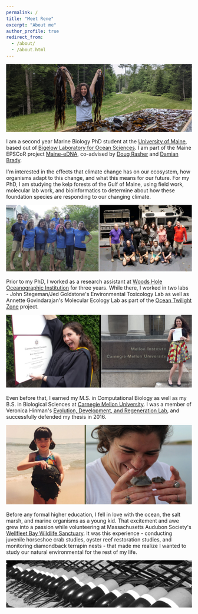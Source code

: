```yaml
---
permalink: /
title: "Meet Rene"
excerpt: "About me"
author_profile: true
redirect_from: 
  - /about/
  - /about.html
---
```


![DryingKelp.](/images/DryingKelpCropped.jpg)

I am a second year Marine Biology PhD student at the [University of Maine](https://https://umaine.edu/), based out of [Bigelow Laboratory for Ocean Sciences](https://www.bigelow.org//). I am part of the Maine EPSCoR project [Maine-eDNA](https://umaine.edu/edna/), co-advised by [Doug Rasher](https://www.bigelow.org/about/people/drasher.html) and [Damian Brady](https://umaine.edu/marine/people/damian-c-brady/).

I'm interested in the effects that climate change has on our ecosystem, how organisms adapt to this change, and what this means for our future. For my PhD, I am studying the kelp forests of the Gulf of Maine, using field work, molecular lab work, and bioinformatics to determine about how these foundation species are responding to our changing climate.

![WHOI.](/images/WHOI.jpg)

Prior to my PhD, I worked as a research assistant at [Woods Hole Oceanographic Institution](https://www.whoi.edu/) for three years. While there, I worked in two labs - John Stegeman/Jed Goldstone's Environmental Toxicology Lab as well as Annette Govindarajan's Molecular Ecology Lab as part of the [Ocean Twilight Zone](https://twilightzone.whoi.edu/) project.

![CMU.](/images/cmu2016.jpg)

Even before that, I earned my M.S. in Computational Biology as well as my B.S. in Biological Sciences at [Carnegie Mellon University](https://www.cmu.edu/). I was a member of Veronica Hinman's [Evolution, Development, and Regeneration Lab](https://labs.bio.cmu.edu/hinman/), and successfully defended my thesis in 2016. 

![Horseshoe.](/images/Horseshoes.jpg)

Before any formal higher education, I fell in love with the ocean, the salt marsh, and marine organisms as a young kid. That excitement and awe grew into a passion while volunteering at Massachusetts Audubon Society's [Wellfleet Bay Wildlife Sanctuary](https://www.massaudubon.org/get-outdoors/wildlife-sanctuaries/wellfleet-bay). It was this experience - conducting juvenile horseshoe crab studies, oyster reef restoration studies, and monitoring diamondback terrapin nests - that made me realize I wanted to study our natural environmental for the rest of my life.

![bouys.](/images/bouyscropped2.jpg)
